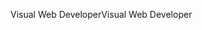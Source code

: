 <span data-ttu-id="19dcb-101">Visual Web Developer</span><span class="sxs-lookup"><span data-stu-id="19dcb-101">Visual Web Developer</span></span>